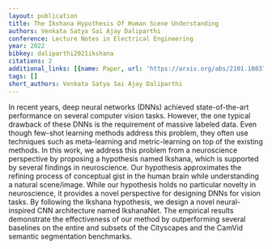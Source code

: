 ```yaml
---
layout: publication
title: The Ikshana Hypothesis Of Human Scene Understanding
authors: Venkata Satya Sai Ajay Daliparthi
conference: Lecture Notes in Electrical Engineering
year: 2022
bibkey: daliparthi2021ikshana
citations: 2
additional_links: [{name: Paper, url: 'https://arxiv.org/abs/2101.10837'}]
tags: []
short_authors: Venkata Satya Sai Ajay Daliparthi
---
```

In recent years, deep neural networks (DNNs) achieved state-of-the-art
performance on several computer vision tasks. However, the one typical drawback
of these DNNs is the requirement of massive labeled data. Even though few-shot
learning methods address this problem, they often use techniques such as
meta-learning and metric-learning on top of the existing methods. In this work,
we address this problem from a neuroscience perspective by proposing a
hypothesis named Ikshana, which is supported by several findings in
neuroscience. Our hypothesis approximates the refining process of conceptual
gist in the human brain while understanding a natural scene/image. While our
hypothesis holds no particular novelty in neuroscience, it provides a novel
perspective for designing DNNs for vision tasks. By following the Ikshana
hypothesis, we design a novel neural-inspired CNN architecture named
IkshanaNet. The empirical results demonstrate the effectiveness of our method
by outperforming several baselines on the entire and subsets of the Cityscapes
and the CamVid semantic segmentation benchmarks.